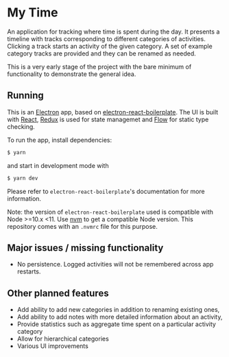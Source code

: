 # My Time

An application for tracking where time is spent during the day. It presents a timeline with tracks corresponding to different categories of activities. Clicking a track starts an activity of the given category. A set of example category tracks are provided and they can be renamed as needed.

This is a very early stage of the project with the bare minimum of functionality to demonstrate the general idea.

## Running

This is an [Electron](https://electronjs.org/) app, based on [electron-react-boilerplate](https://github.com/electron-react-boilerplate/electron-react-boilerplate). The UI is built with [React](https://reactjs.org/), [Redux](https://redux.js.org/) is used for state managemet and [Flow](https://flow.org/) for static type checking.

To run the app, install dependencies:

```bash
$ yarn
```

and start in development mode with

```bash
$ yarn dev
```

Please refer to `electron-react-boilerplate`'s documentation for more information.

Note: the version of `electron-react-boilerplate` used is compatible with Node >=10.x <11. Use [nvm](https://github.com/creationix/nvm) to get a compatible Node version. This repository comes with an `.nvmrc` file for this purpose.

## Major issues / missing functionality

- No persistence. Logged activities will not be remembered across app restarts.

## Other planned features

- Add ability to add new categories in addition to renaming existing ones,
- Add ability to add notes with more detailed information about an activity,
- Provide statistics such as aggregate time spent on a particular activity category
- Allow for hierarchical categories
- Various UI improvements
